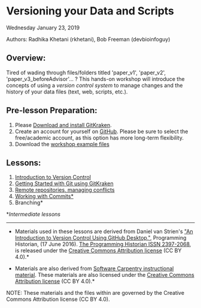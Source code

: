 
# Versioning your Data and Scripts

Wednesday January 23, 2019

Authors: Radhika Khetani (rkhetani), Bob Freeman (devbioinfoguy)

## Overview:
Tired of wading through files/folders titled 'paper_v1', 'paper_v2', 'paper_v3_beforeAdvisor'... ? This hands-on workshop will introduce the concepts of using a *version control system* to manage changes and the history of your data files (text, web, scripts, etc.). 

## Pre-lesson Preparation:

1. Please [Download and install GitKraken](https://gitkraken.com/download). 
2. Create an account for yourself on [GitHub](http://github.com). Please be sure to select the free/academic account, as this option has more long-term flexibility.
3. Download the [workshop example files](https://github.com/hbs-rcs/versioning_data_scripts/raw/master/data/example_files.zip)

## Lessons:

1. [Introduction to Version Control](01_Intro_to_versioning.md)
2. [Getting Started with Git using GitKraken](02_GitKraken.md)
3. [Remote repositories, managing conflicts](03_Github_remote_and_conflicts.md)
4. [Working with Commits*](04_Working_with_commits_.md)
5. Branching*

**Intermediate lessons*

***

* Materials used in these lessons are derived from Daniel van Strien's ["An Introduction to Version Control Using GitHub Desktop,"](http://programminghistorian.org/lessons/getting-started-with-github-desktop), Programming Historian, (17 June 2016). [The Programming Historian ISSN 2397-2068](http://programminghistorian.org/), is released under the [Creative Commons Attribution license](https://creativecommons.org/licenses/by/4.0/) (CC BY 4.0).*

* Materials are also derived from [Software Carpentry instructional material](https://swcarpentry.github.io/git-novice/). These materials are also licensed under the [Creative Commons Attribution license](https://creativecommons.org/licenses/by/4.0/) (CC BY 4.0).*

NOTE: These materials and the files within are governed by the Creative Commons Attribution license (CC BY 4.0).
